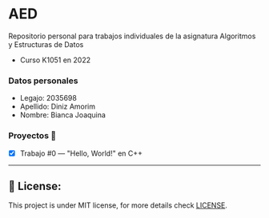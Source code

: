 # AED
Repositorio personal para trabajos individuales de la asignatura Algoritmos y Estructuras de Datos
* Curso K1051 en 2022  

### Datos personales
* Legajo: 2035698
* Apellido: Diniz Amorim
* Nombre: Bianca Joaquina


### Proyectos :construction:
- [x] Trabajo #0 — "Hello, World!" en C++





---
## :key: License:

This project is under MIT license, for more details check [LICENSE](https://github.com/amorim-dev/Launchbase-Bootcamp/blob/master/LICENSE).



